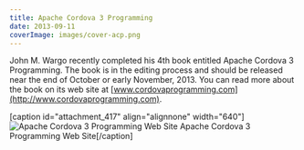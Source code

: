 ```yaml
---
title: Apache Cordova 3 Programming
date: 2013-09-11
coverImage: images/cover-acp.png
---
```


John M. Wargo recently completed his 4th book entitled Apache Cordova 3 Programming. The book is in the editing process and should be released near the end of October or early November, 2013. You can read more about the book on its web site at [www.cordovaprogramming.com](http://www.cordovaprogramming.com).

\[caption id="attachment\_417" align="alignnone" width="640"\]![Apache Cordova 3 Programming Web Site](images/cordovaprogramming-640.png "Apache Cordova 3 Programming Web Site") Apache Cordova 3 Programming Web Site\[/caption\]

